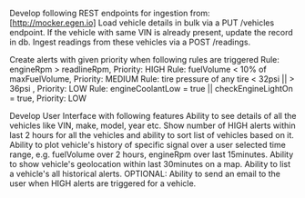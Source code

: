 Develop following REST endpoints for ingestion from: [http://mocker.egen.io]
Load vehicle details in bulk via a PUT /vehicles endpoint.
If the vehicle with same VIN is already present, update the record in db.
Ingest readings from these vehicles via a POST /readings.


Create alerts with given priority when following rules are triggered
Rule: engineRpm > readlineRpm, Priority: HIGH
Rule: fuelVolume < 10% of maxFuelVolume, Priority: MEDIUM
Rule: tire pressure of any tire < 32psi || > 36psi , Priority: LOW
Rule: engineCoolantLow = true || checkEngineLightOn = true, Priority: LOW


Develop User Interface with following features
Ability to see details of all the vehicles like VIN, make, model, year etc.
Show number of HIGH alerts within last 2 hours for all the vehicles and ability to sort list of vehicles based on it.
Ability to plot vehicle's history of specific signal over a user selected time range, e.g. fuelVolume over 2 hours, engineRpm over last 15minutes.
Ability to show vehicle's geolocation within last 30minutes on a map.
Ability to list a vehicle's all historical alerts.
OPTIONAL: Ability to send an email to the user when HIGH alerts are triggered for a vehicle.
